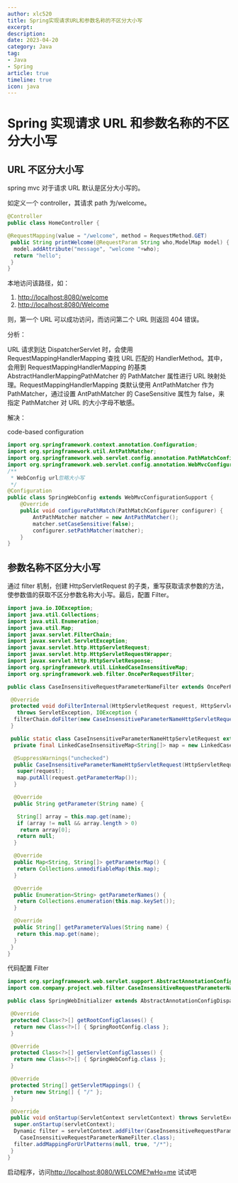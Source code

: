 ```yaml
---
author: xlc520
title: Spring实现请求URL和参数名称的不区分大小写
excerpt: 
description: 
date: 2023-04-20
category: Java
tag: 
- Java
- Spring
article: true
timeline: true
icon: java
---
```


# Spring 实现请求 URL 和参数名称的不区分大小写

## URL 不区分大小写

spring mvc 对于请求 URL 默认是区分大小写的。

如定义一个 controller，其请求 path 为/welcome。

```java
@Controller
public class HomeController {

@RequestMapping(value = "/welcome", method = RequestMethod.GET)
 public String printWelcome(@RequestParam String who,ModelMap model) {
  model.addAttribute("message", "welcome "+who);
  return "hello";
 }
}
```

本地访问该路径，如：

1. <http://localhost:8080/welcome>
2. <http://localhost:8080/Welcome>

则，第一个 URL 可以成功访问，而访问第二个 URL 则返回 404 错误。

分析：

URL 请求到达 DispatcherServlet 时，会使用 RequestMappingHandlerMapping 查找 URL 匹配的 HandlerMethod。其中，会用到
RequestMappingHandlerMapping 的基类 AbstractHandlerMappingPathMatcher 的 PathMatcher 属性进行 URL
映射处理。RequestMappingHandlerMapping 类默认使用 AntPathMatcher 作为 PathMatcher，通过设置 AntPathMatcher 的
CaseSensitive 属性为 false，来指定 PathMatcher 对 URL 的大小字母不敏感。

解决：

code-based configuration

```java
import org.springframework.context.annotation.Configuration;
import org.springframework.util.AntPathMatcher;
import org.springframework.web.servlet.config.annotation.PathMatchConfigurer;
import org.springframework.web.servlet.config.annotation.WebMvcConfigurationSupport;
/**
 * WebConfig url忽略大小写
 */
@Configuration
public class SpringWebConfig extends WebMvcConfigurationSupport {
    @Override
    public void configurePathMatch(PathMatchConfigurer configurer) {
        AntPathMatcher matcher = new AntPathMatcher();
        matcher.setCaseSensitive(false);
        configurer.setPathMatcher(matcher);
    }
}
```

## 参数名称不区分大小写

通过 filter 机制，创建 HttpServletRequest 的子类，重写获取请求参数的方法，使参数值的获取不区分参数名称大小写。最后，配置
Filter。

```java
import java.io.IOException;
import java.util.Collections;
import java.util.Enumeration;
import java.util.Map;
import javax.servlet.FilterChain;
import javax.servlet.ServletException;
import javax.servlet.http.HttpServletRequest;
import javax.servlet.http.HttpServletRequestWrapper;
import javax.servlet.http.HttpServletResponse;
import org.springframework.util.LinkedCaseInsensitiveMap;
import org.springframework.web.filter.OncePerRequestFilter;

public class CaseInsensitiveRequestParameterNameFilter extends OncePerRequestFilter {

 @Override
 protected void doFilterInternal(HttpServletRequest request, HttpServletResponse response, FilterChain filterChain)
   throws ServletException, IOException {
  filterChain.doFilter(new CaseInsensitiveParameterNameHttpServletRequest(request), response);
 }

 public static class CaseInsensitiveParameterNameHttpServletRequest extends HttpServletRequestWrapper {
  private final LinkedCaseInsensitiveMap<String[]> map = new LinkedCaseInsensitiveMap<>();

  @SuppressWarnings("unchecked")
  public CaseInsensitiveParameterNameHttpServletRequest(HttpServletRequest request) {
   super(request);
   map.putAll(request.getParameterMap());
  }

  @Override
  public String getParameter(String name) {

   String[] array = this.map.get(name);
   if (array != null && array.length > 0)
    return array[0];
   return null;
  }

  @Override
  public Map<String, String[]> getParameterMap() {
   return Collections.unmodifiableMap(this.map);
  }

  @Override
  public Enumeration<String> getParameterNames() {
   return Collections.enumeration(this.map.keySet());
  }

  @Override
  public String[] getParameterValues(String name) {
   return this.map.get(name);
  }
 }
}
```

代码配置 Filter

```java
import org.springframework.web.servlet.support.AbstractAnnotationConfigDispatcherServletInitializer;
import com.company.project.web.filter.CaseInsensitiveRequestParameterNameFilter;

public class SpringWebInitializer extends AbstractAnnotationConfigDispatcherServletInitializer {

 @Override
 protected Class<?>[] getRootConfigClasses() {
  return new Class<?>[] { SpringRootConfig.class };
 }

 @Override
 protected Class<?>[] getServletConfigClasses() {
  return new Class<?>[] { SpringWebConfig.class };
 }

 @Override
 protected String[] getServletMappings() {
  return new String[] { "/" };
 }

 @Override
 public void onStartup(ServletContext servletContext) throws ServletException {
  super.onStartup(servletContext);
  Dynamic filter = servletContext.addFilter(CaseInsensitiveRequestParameterNameFilter.class.getSimpleName(),
    CaseInsensitiveRequestParameterNameFilter.class);
  filter.addMappingForUrlPatterns(null, true, "/*");
 }
}
```

启动程序，访问<http://localhost:8080/WELCOME?wHo=me> 试试吧
